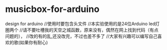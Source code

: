 # musicbox-for-arduino
design for arduino
//使用时要包含头文件
//本实验使用的是24位Arduino led灯圈两个
//请不要吐槽我的天空之城函数，原来没有，偶然在网上找到代码（有点问题的），
//改的有的乱,还没改完，不过也差不多了
//大家有兴趣可以编写自己喜欢的歌(如果你有耐心)
